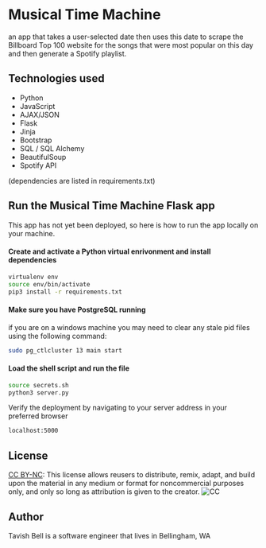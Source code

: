 # Musical Time Machine

an app that takes a user-selected date then uses this
date to scrape the Billboard Top 100 website for the songs
that were most popular on this day and then generate a Spotify
playlist.

## Technologies used

- Python
- JavaScript
- AJAX/JSON
- Flask
- Jinja
- Bootstrap
- SQL / SQL Alchemy
- BeautifulSoup
- Spotify API

(dependencies are listed in requirements.txt)

## Run the Musical Time Machine Flask app

This app has not yet been deployed, so here is how to run the app locally on your machine.

#### Create and activate a Python virtual enrivonment and install dependencies

```sh
virtualenv env
source env/bin/activate
pip3 install -r requirements.txt
```

#### Make sure you have PostgreSQL running

if you are on a windows machine you may need to clear any stale pid files using the following command:

```sh
sudo pg_ctlcluster 13 main start
```

#### Load the shell script and run the file

```sh
source secrets.sh
python3 server.py
```

Verify the deployment by navigating to your server address in your preferred browser

```sh
localhost:5000
```

## License

[CC BY-NC](https://creativecommons.org/licenses/by-nc/4.0/): This license allows reusers to distribute, remix, adapt, and build upon the material in any medium or format for noncommercial purposes only, and only so long as attribution is given to the creator.
![CC](https://mirrors.creativecommons.org/presskit/buttons/88x31/png/by-nc.png)

## Author

Tavish Bell is a software engineer that lives in Bellingham, WA
